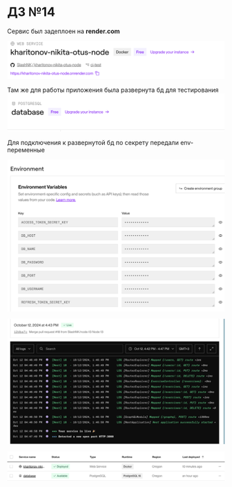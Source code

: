 # ДЗ №14

Сервис был задеплоен на **render.com**

![Deploy на render](image.png)

Там же для работы приложения была развернута бд для тестирования
![База](image-1.png)

Для подключения к развернутой бд по секрету передали env-переменные

![alt text](image-2.png)

![alt text](image-3.png)

![alt text](image-4.png)